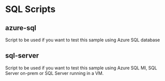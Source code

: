 # SQL Scripts

## azure-sql

Script to be used if you want to test this sample using Azure SQL database

## sql-server

Script to be used if you want to test this sample using Azure SQL MI, SQL Server on-prem or SQL Server running in a VM.